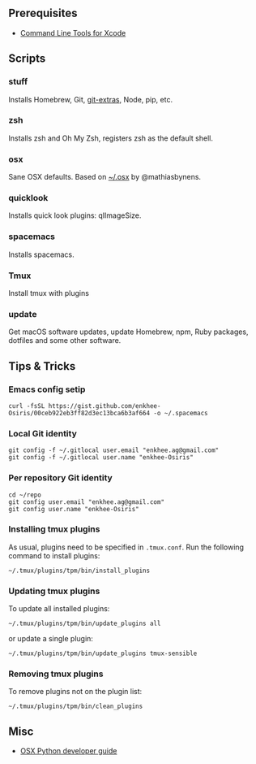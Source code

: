 ## Prerequisites

* [Command Line Tools for Xcode](https://developer.apple.com/downloads)

## Scripts

### stuff

Installs Homebrew, Git, [git-extras](https://github.com/tj/git-extras), Node, pip, etc.

### zsh

Installs zsh and Oh My Zsh, registers zsh as the default shell.

### osx

Sane OSX defaults. Based on [~/.osx](https://github.com/mathiasbynens/dotfiles/blob/master/.macos) by @mathiasbynens.

### quicklook

Installs quick look plugins: qlImageSize.

### spacemacs

Installs spacemacs.

### Tmux

Install tmux with plugins

### update

Get macOS software updates, update Homebrew, npm, Ruby packages, dotfiles and some other software.

## Tips & Tricks

### Emacs config setip

```
curl -fsSL https://gist.github.com/enkhee-Osiris/00ceb922eb3ff82d3ec13bca6b3af664 -o ~/.spacemacs
```

### Local Git identity

```
git config -f ~/.gitlocal user.email "enkhee.ag@gmail.com"
git config -f ~/.gitlocal user.name "enkhee-Osiris"
```

### Per repository Git identity

```
cd ~/repo
git config user.email "enkhee.ag@gmail.com"
git config user.name "enkhee-Osiris"
```

### Installing tmux plugins

As usual, plugins need to be specified in `.tmux.conf`. Run the following
command to install plugins:

    ~/.tmux/plugins/tpm/bin/install_plugins

### Updating tmux plugins

To update all installed plugins:

    ~/.tmux/plugins/tpm/bin/update_plugins all

or update a single plugin:

    ~/.tmux/plugins/tpm/bin/update_plugins tmux-sensible

### Removing tmux plugins

To remove plugins not on the plugin list:

    ~/.tmux/plugins/tpm/bin/clean_plugins


## Misc

* [OSX Python developer guide](https://gist.github.com/stefanfoulis/902296)
